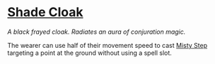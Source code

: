 # [Shade Cloak](https://hollowknight.wiki/w/Shade_Cloak)

*A black frayed cloak. Radiates an aura of conjuration magic.*

The wearer can use half of their movement speed to cast [Misty Step](https://5e.tools/spells.html#misty%20step_xphb) targeting a point at the ground without using a spell slot.

